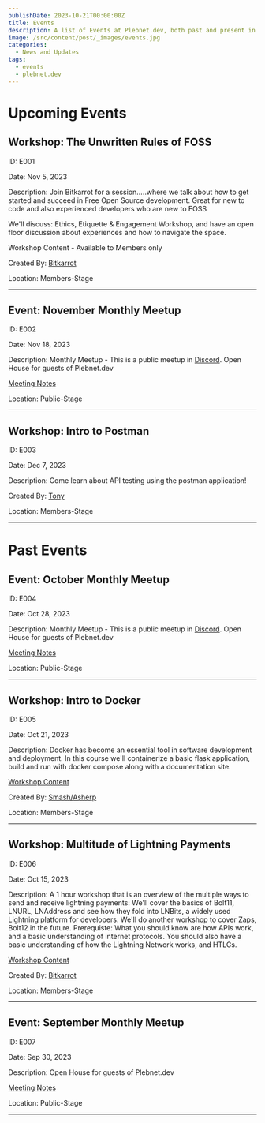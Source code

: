 ```yaml
---
publishDate: 2023-10-21T00:00:00Z
title: Events
description: A list of Events at Plebnet.dev, both past and present in Discord.
image: /src/content/post/_images/events.jpg
categories:
  - News and Updates
tags:
  - events
  - plebnet.dev
---
```


<!-- trunk-ignore(markdownlint/MD025) -->
# Upcoming Events

## Workshop: The Unwritten Rules of FOSS

ID: E001

Date: Nov 5, 2023

Description:
Join Bitkarrot for a session.....where we talk about how to get started and succeed in Free Open Source development. Great for new to code and also experienced developers who are new to FOSS

We'll discuss: Ethics, Etiquette & Engagement Workshop, and have an open floor discussion about experiences and how to navigate the space.

Workshop Content - Available to Members only

Created By: [Bitkarrot](https://github.com/bitkarrot/)

Location: Members-Stage

---

## Event: November Monthly Meetup

ID: E002

Date: Nov 18, 2023

Description:
Monthly Meetup - This is a public meetup in [Discord](/discord).
Open House for guests of Plebnet.dev

[Meeting Notes](https://github.com/plebnet-dev/meeting-notes)

Location: Public-Stage

---

## Workshop: Intro to Postman

ID: E003

Date: Dec 7, 2023

Description:
Come learn about API testing using the postman application!

Created By: [Tony](https://github.com/amsalmeron)

Location: Members-Stage

---

<!-- trunk-ignore(markdownlint/MD025) -->
# Past Events

## Event: October Monthly Meetup

ID: E004

Date: Oct 28, 2023

Description:
Monthly Meetup - This is a public meetup in [Discord](/discord).
Open House for guests of Plebnet.dev

[Meeting Notes](https://github.com/plebnet-dev/meeting-notes/blob/main/PlebNetDev_Meeting_Notes_Oct2023.md)

Location: Public-Stage

---

## Workshop: Intro to Docker

ID: E005

Date: Oct 21, 2023

Description:
Docker has become an essential tool in software development and deployment. In this course we'll containerize a basic flask application, build and run with docker compose along with a documentation site.

[Workshop Content](https://github.com/plebnet-dev/plebnet-compose)

Created By: [Smash/Asherp](https://github.com/asherp)

Location: Members-Stage

---

## Workshop: Multitude of Lightning Payments

ID: E006

Date: Oct 15, 2023

Description:
A 1 hour workshop that is an overview of the multiple ways to send and receive lightning payments: We'll cover the basics of Bolt11, LNURL, LNAddress and see how they fold into LNBits, a widely used Lightning platform for developers. We'll do another workshop to cover Zaps, Bolt12 in the future.
Prerequiste: What you should know are how APIs work, and a basic understanding of internet protocols. You should also have a basic understanding of how the Lightning Network works, and HTLCs.

[Workshop Content](https://github.com/plebnet-dev/Workshops/blob/main/Lightning_payments_16OCT2023Workshop.pdf)

Created By: [Bitkarrot](https://github.com/bitkarrot)

Location: Members-Stage

---

## Event: September Monthly Meetup

ID: E007

Date: Sep 30, 2023

Description: Open House for guests of Plebnet.dev

[Meeting Notes](https://github.com/plebnet-dev/meeting-notes/blob/main/30SEP2023MeetupPrezi.pdf)

Location: Public-Stage

---
